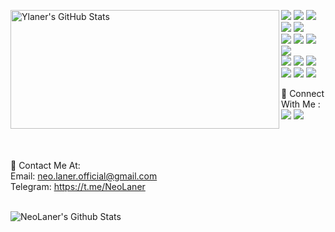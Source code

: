 <p>
  <img align="left" width="430" height="190" alt="Ylaner's GitHub Stats" src="https://github-readme-stats.vercel.app/api?username=Ylaner&show_icons=true&hide_border=false&line_height=20&title_color=ff652f&icon_color=FFE400&bg_color=09131B&text_color=ffffff&border_color=0c1a25" />
  <p > 
    <img src="https://img.shields.io/badge/-Java-EC4D37?style=flat-square&logo=java&logoColor=white"/>
    <img src="https://img.shields.io/badge/-HTML5-E34F26?style=flat-square&logo=HTML5&logoColor=white"/>
    <img src="https://img.shields.io/badge/-CSS3-1572B6?style=flat-square&logo=CSS3&logoColor=white"/>
    <img src="https://img.shields.io/badge/Sass-CC6699?style=flat-square&logo=sass&logoColor=white">
    <img src="https://img.shields.io/badge/tailwindcss-%2338B2AC.svg?style=flat-square&logo=tailwind-css&logoColor=white">
    <br/>
    <img src="https://img.shields.io/badge/JavaScript-323330?style=flat-square&logo=javascript&logoColor=F7DF1E">
    <img src="https://img.shields.io/badge/TypeScript-007ACC?style=flat-square&logo=typescript&logoColor=white">
    <img src="https://img.shields.io/badge/Node.js-339933?style=flat-square&logo=nodedotjs&logoColor=white">
    <img src="https://img.shields.io/badge/React-20232A?style=flat-square&logo=react&logoColor=61DAFB">
    <br/>
    <img src="https://img.shields.io/badge/mysql-%2300f.svg?style=flat-square&logo=mysql&logoColor=white">
    <img src="https://img.shields.io/badge/MongoDB-4EA94B?style=flat-square&logo=mongodb&logoColor=white">
    <img src="https://img.shields.io/badge/-Github-181717?style=flat-square&logo=GitHub&logoColor=white"/>
    <img src="https://img.shields.io/badge/-Git-F44D27?style=flat-square&logo=Git&logoColor=white"/>
    <img src="https://img.shields.io/badge/GitKraken-179287?style=flat-square&logo=GitKraken&logoColor=white">
    <img src="https://img.shields.io/badge/docker-%230db7ed.svg?style=flat-square&logo=docker&logoColor=white">
  </p>
</p>

<p>
  📣 Connect With Me :<br/>
  <a href="neo.laner.official@gmail.com"><img src="https://img.shields.io/badge/Gmail-D14836?style=for-the-badge&logo=gmail&logoColor=white"/></a>
  <a href="https://t.me/NeoLaner"><img src="https://img.shields.io/badge/Telegram-2CA5E0?style=for-the-badge&logo=telegram&logoColor=white"/></a>
  <!-- <a href="https://linkedin.com/in/"><img src="https://img.shields.io/badge/linkedin-0077B5.svg?style=for-the-badge&logo=linkedin&logoColor=white"/></a> -->
</p>
<br />

<br />

🔗 Contact Me At:<br />
Email: neo.laner.official@gmail.com<br />
Telegram: https://t.me/NeoLaner
<br />
<br />

<p>
<a href="https://github.com/ashawe/github-readme-stats">
  <img align="left" alt="NeoLaner's Github Stats" src="https://github-readme-stats.ashawe.vercel.app/api/top-langs/?username=NeoLaner&show_icons=true&hide_border=false&title_color=ff652f&icon_color=FFE400&bg_color=09131B&text_color=ffffff&border_color=0c1a25" />
</a>
</p>

<br />
